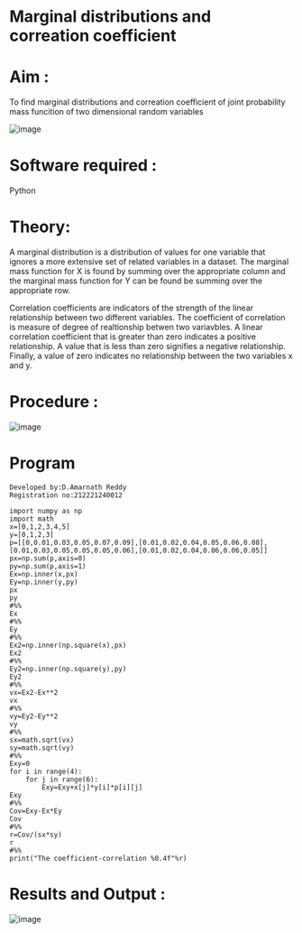# Marginal distributions and correation coefficient  

# Aim : 

To find marginal distributions and correation coefficient of joint probability mass funcition of two dimensional random variables

![image](https://user-images.githubusercontent.com/104613195/168222062-bb7dec1f-f115-4669-8b4c-58283af8ccf3.png)

# Software required :  

Python

# Theory:

A marginal distribution is a distribution of values for one variable that ignores a more extensive set of related variables in a dataset.
The marginal mass function for X is found by summing over the appropriate column and the marginal mass function
for Y can be found be summing over the appropriate row.

Correlation coefficients are indicators of the strength of the linear relationship between two different variables. The coefficient of correlation is measure of degree of realtionship betwen two variavbles. A linear correlation coefficient that is greater than zero indicates a positive relationship. A value that is less than zero signifies a negative relationship. Finally, a value of zero indicates no relationship between the two variables x and y.  



# Procedure :
![image](https://user-images.githubusercontent.com/104613195/168220332-09383cb4-a7ac-4526-b547-fc522ca53227.png)



# Program
```
Developed by:D.Amarnath Reddy
Registration no:212221240012
```
~~~
import numpy as np 
import math
x=[0,1,2,3,4,5]
y=[0,1,2,3]
p=[[0,0.01,0.03,0.05,0.07,0.09],[0.01,0.02,0.04,0.05,0.06,0.08],[0.01,0.03,0.05,0.05,0.05,0.06],[0.01,0.02,0.04,0.06,0.06,0.05]]
px=np.sum(p,axis=0)
py=np.sum(p,axis=1)
Ex=np.inner(x,px)
Ey=np.inner(y,py)
px
py
#%%
Ex
#%%
Ey
#%%
Ex2=np.inner(np.square(x),px)
Ex2
#%%
Ey2=np.inner(np.square(y),py)
Ey2
#%%
vx=Ex2-Ex**2
vx
#%%
vy=Ey2-Ey**2
vy
#%%
sx=math.sqrt(vx)
sy=math.sqrt(vy)
#%%
Exy=0
for i in range(4):
    for j in range(6):
        Exy=Exy+x[j]*y[i]*p[i][j]
Exy
#%%
Cov=Exy-Ex*Ey
Cov
#%%
r=Cov/(sx*sy)
r
#%%
print("The coefficient-correlation %0.4f"%r)

~~~

# Results and Output : 
![image](https://github.com/Dhanireddy-Amarnthreddy/FindingMarginalDistributions/assets/94165103/f55601e8-4113-41dd-8da1-6adb5cb1cccd)

